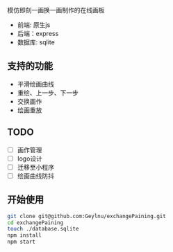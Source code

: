 模仿即刻一画换一画制作的在线画板

* 前端: 原生js
* 后端：express
* 数据库: sqlite

## 支持的功能
* 平滑绘画曲线
* 重绘、上一步、下一步
* 交换画作
* 绘画重放

## TODO
* [ ] 画作管理
* [ ] logo设计
* [ ] 迁移至小程序
* [ ] 绘画曲线防抖

## 开始使用
``` bash
git clone git@github.com:Geylnu/exchangePaining.git
cd exchangePaining
touch ./database.sqlite
npm install
npm start
```
